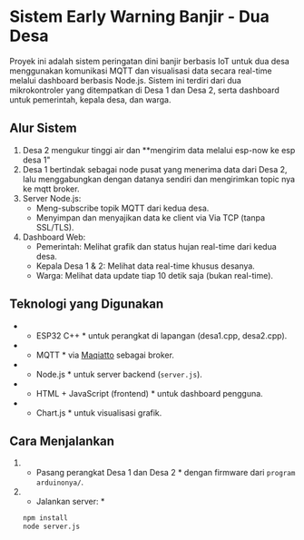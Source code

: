# Sistem Early Warning Banjir - Dua Desa

Proyek ini adalah sistem peringatan dini banjir berbasis IoT untuk dua desa menggunakan komunikasi MQTT dan visualisasi data secara real-time melalui dashboard berbasis Node.js. Sistem ini terdiri dari dua mikrokontroler yang ditempatkan di Desa 1 dan Desa 2, serta dashboard untuk pemerintah, kepala desa, dan warga.


## Alur Sistem

1. Desa 2 mengukur tinggi air dan **mengirim data melalui esp-now ke esp desa 1"
2. Desa 1 bertindak sebagai node pusat yang menerima data dari Desa 2, lalu menggabungkan dengan datanya sendiri dan mengirimkan topic nya ke mqtt broker.
3. Server Node.js:
   - Meng-subscribe topik MQTT dari kedua desa.
   - Menyimpan dan menyajikan data ke client via Via TCP (tanpa SSL/TLS).
4. Dashboard Web:
   - Pemerintah: Melihat grafik dan status hujan real-time dari kedua desa.
   - Kepala Desa 1 & 2: Melihat data real-time khusus desanya.
   - Warga: Melihat data update tiap 10 detik saja (bukan real-time).

## Teknologi yang Digunakan

- * ESP32 C++ * untuk perangkat di lapangan (desa1.cpp, desa2.cpp).
- * MQTT * via [Maqiatto](https://maqiatto.com/) sebagai broker.
- * Node.js * untuk server backend (`server.js`).
- * HTML + JavaScript (frontend) * untuk dashboard pengguna.
- * Chart.js * untuk visualisasi grafik.

## Cara Menjalankan

1. * Pasang perangkat Desa 1 dan Desa 2 * dengan firmware dari `program arduinonya/`.
2. * Jalankan server: *

   ```bash
   npm install
   node server.js

